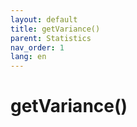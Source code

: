 ```yaml
---
layout: default
title: getVariance()
parent: Statistics
nav_order: 1
lang: en
---
```


# getVariance()

